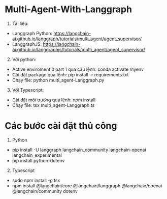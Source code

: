 # Multi-Agent-With-Langgraph

1. Tài liệu:

- Langgraph Python: https://langchain-ai.github.io/langgraph/tutorials/multi_agent/agent_supervisor/
- LanggraphJS: https://langchain-ai.github.io/langgraphjs/tutorials/multi_agent/agent_supervisor/

2. Với python:

- Active enviroment ở part 1 qua câu lệnh: conda activate myenv
- Cài đặt package qua lệnh: pip install -r requirements.txt
- Chạy file: python multi_agent-Langgraph.py

3. Với Typescript:

- Cài đặt môi trường qua lệnh: npm install
- Chạy file: tsx multi_agent-Langgraph.ts

# Các bước cài đặt thủ công

1. Python

- pip install -U langgraph langchain_community langchain-openai langchain_experimental
- pip install python-dotenv

2. Typescript

- sudo npm install -g tsx
- npm install @langchain/core @langchain/langgraph @langchain/openai @langchain/community dotenv
